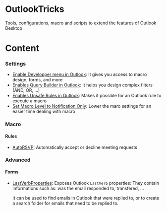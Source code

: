 # OutlookTricks
Tools, configurations, macro and scripts to extend the features of Outlook Desktop

# Content
### Settings
* [Enable Developper menu in Outlook](settings#enables-developer-ribbon-in-outlook): It gives you access to macro design, forms, and more
* [Enables Query Builder in Outlook](settings#enables-query-builder-in-outlook): It helps you design complex filters (AND, OR, ...)
* [Enables Unsafe Rules in Outlook](settings#enables-unsafe-rules): Makes it possible for an Outlook rule to execute a macro
* [Set Macro Level to Notification Only](settings#set-macro-security-level-to-notification-only): Lower the maro settings for an easier time dealing with macro

### Macro
#### Rules
* [AutoRSVP](rules/AutoRSVP): Automatically accept or decline meeting requests

### Advanced
#### Forms
* [LastVerbProperties](forms/LastVerbProperties): Exposes Outlook `LastVerb` properties: They contain informations such as: was the email responded to, transfered, ...
  
  It can be used to find emails in Outlook that were replied to, or to create a search folder for emails that need to be replied to.
